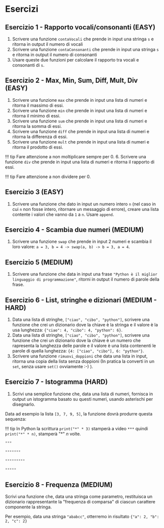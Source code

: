 # Esercizi

## Esercizio 1 - Rapporto vocali/consonanti (EASY)

1. Scrivere una funzione `contaVocali` che prende in input una stringa `s` e ritorna in output il numero di vocali
2. Scrivere una funzione `contaConsonanti` che prende in input una stringa `s` e ritorna in output il numero di consonanti
3. Usare queste due funzioni per calcolare il rapporto tra vocali e consonanti di `s`.

## Esercizio 2 - Max, Min, Sum, Diff, Mult, Div (EASY)

1. Scrivere una funzione `max` che prende in input una lista di numeri e ritorna il massimo di essi.
2. Scrivere una funzione `min` che prende in input una lista di numeri e ritorna il minimo di essi.
3. Scrivere una funzione `sum` che prende in input una lista di numeri e ritorna la somma di essi.
4. Scrivere una funzione `diff` che prende in input una lista di numeri e ritorna la differenza di essi.
5. Scrivere una funzione `mult` che prende in input una lista di numeri e ritorna il prodotto di essi.

!!! tip
    Fare attenzione a non moltiplicare sempre per 0.
6. Scrivere una funzione `div` che prende in input una lista di numeri e ritorna il rapporto di essi.

!!! tip
    Fare attenzione a non dividere per 0.

## Esercizio 3 (EASY)

1. Scrivere una funzione che dato in input un numero intero `n` (nel caso in cui `n` non fosse intero, ritornare un messaggio di errore), creare una lista contente i valori che vanno da `1` a `n`. Usare `append`.

## Esercizio 4 - Scambia due numeri (MEDIUM)

1. Scrivere una funzione `swap` che prende in input 2 numeri e scambia il loro valore: `a = 3, b = 4 -> swap(a, b) -> b = 3, a = 4`.

## Esercizio 5 (MEDIUM)

1. Scrivere una funzione che data in input una frase `"Python è il miglior linguaggio di programmazione"`, ritorni in output il numero di parole della frase.

## Esercizio 6 - List, stringhe e dizionari (MEDIUM - HARD)

1. Data una lista di stringhe, `["ciao", "cibo", "python"]`, scrivere una funzione che crei un dizionario dove la chiave è la stringa e il valore è la usa lunghezza: `{"ciao": 4, "cibo": 4, "python": 6}`.
2. Data una lista di stringhe, `["ciao", "cibo", "python"]`, scrivere una funzione che crei un dizionario dove la chiave è un numero che rapresenta la lunghezza delle parole e il valore è una lista contenenti le parole di quella lunghezza: `{4: ["ciao", "cibo"], 6: "python"}`.
3. Scrivere una funzione `rimuovi_doppioni` che data una lista in input, ritorna una copia della lista senza doppioni (In pratica la converti in un `set`, senza usare `set()` ovviamente :-) ).

## Esercizio 7 - Istogramma (HARD)

1. Scrivi una semplice funzione che, data una lista di numeri, fornisca in output un istogramma basato su questi numeri, usando asterischi per disegnarlo.

Data ad esempio la lista `[3, 7, 9, 5]`, la funzione dovrà produrre questa sequenza:

!!! tip
    In Python la scrittura `print("*" * 3)` stamperà a video `***` quindi `print("*" * n)`, stamperà "*" $n$ volte.

```python
***

*******

*********

*****
```

## Esercizio 8 - Frequenza (MEDIUM)

Scrivi una funzione che, data una stringa come parametro, restituisca un dizionario rappresentante la "frequenza di comparsa" di ciascun carattere componente la stringa.

Per esempio, data una stringa `"ababcc"`, otterremo in risultato `{"a": 2, "b": 2, "c": 2}`
